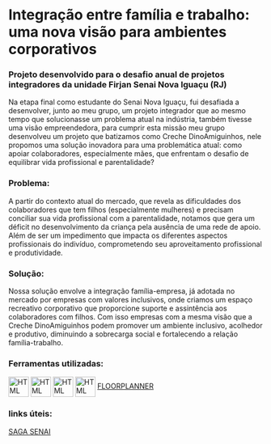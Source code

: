 <h1>Integração entre família e trabalho: uma nova visão para ambientes corporativos</h1>
<h3>Projeto desenvolvido para o desafio anual de projetos integradores da unidade Firjan Senai Nova Iguaçu (RJ)</h3>
<p>
Na etapa final como estudante do Senai Nova Iguaçu, fui desafiada a desenvolver, junto ao meu grupo, um projeto integrador que ao mesmo tempo que solucionasse um problema atual na indústria, também tivesse uma visão empreendedora, para cumprir esta missão meu grupo desenvolveu um projeto que batizamos como Creche DinoAmiguinhos, nele propomos uma solução inovadora para uma problemática atual: como apoiar colaboradores, especialmente mães, que enfrentam o desafio de equilibrar vida profissional e parentalidade?
</p>
<h3>Problema:</h3>
<p>
A partir do contexto atual do mercado, que revela as dificuldades dos colaboradores que tem filhos (especialmente mulheres) e precisam conciliar sua vida profissional com a parentalidade, notamos que gera um déficit no desenvolvimento da criança pela ausência de uma rede de apoio. Além de ser um impedimento que impacta os diferentes aspectos profissionais do indivíduo, comprometendo seu aproveitamento profissional e produtividade.
</p>
<h3>Solução:</h3>
<p>
Nossa solução envolve a integração família-empresa, já adotada no mercado por empresas com valores inclusivos, onde criamos um espaço recreativo corporativo que proporcione suporte e assintência aos colaboradores com filhos. Com isso empresas com a mesma visão que a Creche DinoAmiguinhos podem promover um ambiente inclusivo, acolhedor e produtivo, diminuindo a sobrecarga social e fortalecendo a relação família-trabalho.
</p>
<h3>Ferramentas utilizadas:</h3>
<div>
<img align="center" alt="HTML" height="40" width="40" src="https://img.icons8.com/?size=100&id=13674&format=png&color=000000">
<img align="center" alt="HTML" height="40" width="40" src="https://img.icons8.com/?size=100&id=117561&format=png&color=000000">
<img align="center" alt="HTML" height="40" width="40" src="https://img.icons8.com/?size=100&id=iWw83PVcBpLw&format=png&color=000000">
<img align="center" alt="HTML" height="40" width="40" src="https://img.icons8.com/?size=100&id=okYCvWotC0uX&format=png&color=FFFFFF">
<a href = "https://floorplanner.com/pt/login" target="_blank" >FLOORPLANNER</a>
<h3>links úteis:</h3>
<a href = "https://plataforma.gpinovacao.senai.br/plataforma/ideia/270382" target="_blank">SAGA SENAI</a>
